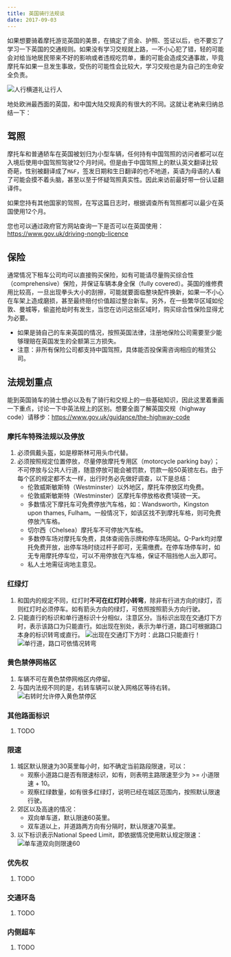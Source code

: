 ```yaml
---
title: 英国骑行法规谈
date: 2017-09-03
---
```


如果想要骑着摩托游览英国的美景，在搞定了资金、护照、签证以后，也不要忘了学习一下英国的交通规则。如果没有学习交规就上路，一不小心犯了错，轻的可能会对给当地居民带来不好的影响或者违规吃罚单，重的可能会造成交通事故，毕竟摩托车如果一旦发生事故，受伤的可能性会比较大，学习交规也是为自己的生命安全负责。

![人行横道礼让行人](/resources/hyde-park/ride-thru-hyde-park.gif)

地处欧洲最西面的英国，和中国大陆交规真的有很大的不同。这就让老衲来归纳总结一下：

## 驾照

摩托车和普通轿车在英国被划归为小型车辆，任何持有中国驾照的访问者都可以在入境后使用中国驾照驾驶12个月时间。但是由于中国驾照上的默认英文翻译比较奇葩，性别被翻译成了`M&F`，签发日期和生日翻译的也不地道，英语为母语的人看了可能会摸不着头脑，甚至以至于怀疑驾照真实性。因此来访前最好带一份认证翻译件。

如果您持有其他国家的驾照，在写这篇日志时，根据调查所有驾照都可以最少在英国使用12个月。

您也可以通过政府官方网站查询一下是否可以在英国使用：https://www.gov.uk/driving-nongb-licence

## 保险

通常情况下租车公司均可以直接购买保险，如有可能请尽量购买综合性（comprehensive）保险，并保证车辆本身全保（fully covered）。英国的维修费用比较高，一旦出现拳头大小的刮擦，可能就要面临整块配件换新，如果一不小心在车架上造成磨损，甚至最终赔付价值超过整台新车。另外，在一些繁华区域如伦敦、曼城等，偷盗抢劫时有发生，当您在访问这些区域时，购买综合性保险显得尤为必要。

* 如果是骑自己的车来英国的情况，按照英国法律，注册地保险公司需要至少能够理赔在英国发生的全额第三方损失。
* 注意：非所有保险公司都支持中国驾照，具体能否投保需咨询相应的租赁公司。

## 法规划重点

能到英国骑车的骑士想必以及有了骑行和交规上的一些基础知识，因此这里着重画一下重点，讨论一下中英法规上的区别。想要全面了解英国交规（highway code）请移步：https://www.gov.uk/guidance/the-highway-code

### 摩托车特殊法规以及停放

1. 必须佩戴头盔，如是穆斯林可用头巾代替。
1. 必须按照规定位置停放，尽量停放摩托专用区（motorcycle parking bay）；不可停放与公共人行道，随意停放可能会被罚款，罚款一般50英镑左右。由于每个区的规定都不太一样，出行时务必先做好调查，以下是总结：
    * 伦敦威斯敏斯特（Westminster）以外地区，摩托车停放区均免费。
    * 伦敦威斯敏斯特（Westminster）区摩托车停放格收费1英镑一天。
    * 多数情况下摩托车可免费停放汽车格，如：Wandsworth，Kingston upon thames, Fulham。一般情况下，如该区找不到摩托车格，则可免费停放汽车格。
    * 切尔西（Chelsea）摩托车不可停放汽车格。
    * 多数停车场对摩托车免费，具体查阅告示牌和停车场网站。Q-Park均对摩托免费开放，出停车场时绕过杆子即可，无需缴费。在停车场停车时，如无专用摩托停车位，可以不用停放在汽车格，保证不阻挡他人出入即可。
    * 私人土地需征询地主意见。

### 红绿灯

1. 和国内的规定不同，红灯时**不可在红灯时小转弯**，除非有行进方向的绿灯，否则红灯时必须停车。如有箭头方向的绿灯，可依照按照箭头方向行驶。
1. 只能直行的标识和单行道标识十分相似，注意区分。当标识出现在交通灯下方时，表示该路口为只能直行。如出现在别处，表示为单行道，路口可根据路口本身的标识转弯或直行。
![出现在交通灯下方时：此路口只能直行！](/resources/highway-code/go-straight-only.jpg)
![单行道，路口可依情况转弯](/resources/highway-code/one-way.jpg)

### 黄色禁停网格区

1. 车辆不可在黄色禁停网格区内停留。
2. 与国内法规不同的是，右转车辆可以驶入网格区等待右转。
![右转时允许停入黄色禁停区](/resources/highway-code/yellow-box-junction-right-turn.jpg)


### 其他路面标识

1. TODO

### 限速

1. 城区默认限速为30英里每小时，如不确定当前路段限速，可以：
    * 观察小道路口是否有限速标识，如有，则表明主路限速至少为 &gt;= 小道限速 + 10。
    * 观察红绿数量，如有很多红绿灯，说明已经在城区范围内，按照默认限速行驶。
1. 郊区以及高速的情况：
    * 双向单车道，默认限速60英里。
    * 双车道以上，并道路两方向有分隔时，默认限速70英里。
1. 以下标识表示National Speed Limit，即依据情况使用默认规定限速：
    ![单车道双向则限速60](/resources/highway-code/national-speed-limit.jpg)

### 优先权

1. TODO

### 交通环岛

1. TODO

### 内侧超车

1. TODO
